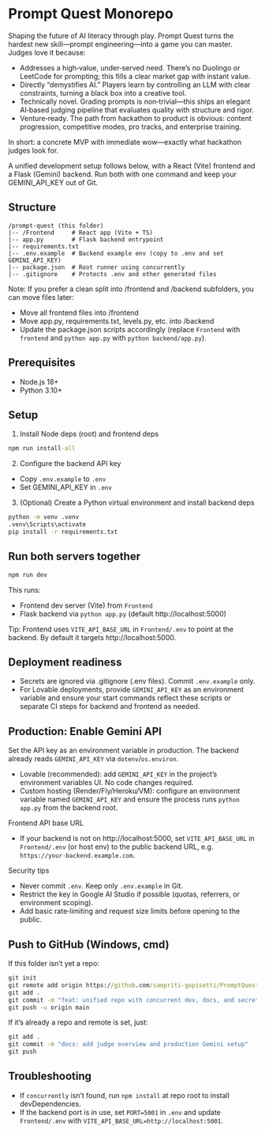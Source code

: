 # Prompt Quest Monorepo

Shaping the future of AI literacy through play. Prompt Quest turns the hardest new skill—prompt engineering—into a game you can master. Judges love it because:

- Addresses a high‑value, under‑served need. There’s no Duolingo or LeetCode for prompting; this fills a clear market gap with instant value.
- Directly “demystifies AI.” Players learn by controlling an LLM with clear constraints, turning a black box into a creative tool.
- Technically novel. Grading prompts is non‑trivial—this ships an elegant AI‑based judging pipeline that evaluates quality with structure and rigor.
- Venture‑ready. The path from hackathon to product is obvious: content progression, competitive modes, pro tracks, and enterprise training.

In short: a concrete MVP with immediate wow—exactly what hackathon judges look for.

A unified development setup follows below, with a React (Vite) frontend and a Flask (Gemini) backend. Run both with one command and keep your GEMINI_API_KEY out of Git.

## Structure

```
/prompt-quest (this folder)
|-- /Frontend     # React app (Vite + TS)
|-- app.py        # Flask backend entrypoint
|-- requirements.txt
|-- .env.example  # Backend example env (copy to .env and set GEMINI_API_KEY)
|-- package.json  # Root runner using concurrently
|-- .gitignore    # Protects .env and other generated files
```

Note: If you prefer a clean split into /frontend and /backend subfolders, you can move files later:
- Move all frontend files into /frontend
- Move app.py, requirements.txt, levels.py, etc. into /backend
- Update the package.json scripts accordingly (replace `Frontend` with `frontend` and `python app.py` with `python backend/app.py`).

## Prerequisites
- Node.js 18+
- Python 3.10+

## Setup
1) Install Node deps (root) and frontend deps

```cmd
npm run install-all
```

2) Configure the backend API key
- Copy `.env.example` to `.env`
- Set GEMINI_API_KEY in `.env`

3) (Optional) Create a Python virtual environment and install backend deps

```cmd
python -m venv .venv
.venv\Scripts\activate
pip install -r requirements.txt
```

## Run both servers together

```cmd
npm run dev
```

This runs:
- Frontend dev server (Vite) from `Frontend`
- Flask backend via `python app.py` (default http://localhost:5000)

Tip: Frontend uses `VITE_API_BASE_URL` in `Frontend/.env` to point at the backend. By default it targets http://localhost:5000.

## Deployment readiness
- Secrets are ignored via .gitignore (.env files). Commit `.env.example` only.
- For Lovable deployments, provide `GEMINI_API_KEY` as an environment variable and ensure your start commands reflect these scripts or separate CI steps for backend and frontend as needed.

## Production: Enable Gemini API

Set the API key as an environment variable in production. The backend already reads `GEMINI_API_KEY` via `dotenv`/`os.environ`.

- Lovable (recommended): add `GEMINI_API_KEY` in the project’s environment variables UI. No code changes required.
- Custom hosting (Render/Fly/Heroku/VM): configure an environment variable named `GEMINI_API_KEY` and ensure the process runs `python app.py` from the backend root.

Frontend API base URL
- If your backend is not on http://localhost:5000, set `VITE_API_BASE_URL` in `Frontend/.env` (or host env) to the public backend URL, e.g. `https://your-backend.example.com`.

Security tips
- Never commit `.env`. Keep only `.env.example` in Git.
- Restrict the key in Google AI Studio if possible (quotas, referrers, or environment scoping).
- Add basic rate‑limiting and request size limits before opening to the public.

## Push to GitHub (Windows, cmd)

If this folder isn’t yet a repo:

```cmd
git init
git remote add origin https://github.com/sampriti-gopisetti/PromptQuest.git
git add .
git commit -m "feat: unified repo with concurrent dev, docs, and secrets hygiene"
git push -u origin main
```

If it’s already a repo and remote is set, just:

```cmd
git add .
git commit -m "docs: add judge overview and production Gemini setup"
git push
```

## Troubleshooting
- If `concurrently` isn’t found, run `npm install` at repo root to install devDependencies.
- If the backend port is in use, set `PORT=5001` in `.env` and update `Frontend/.env` with `VITE_API_BASE_URL=http://localhost:5001`.
